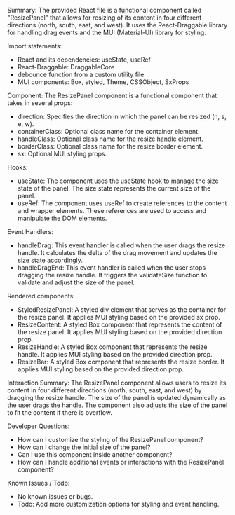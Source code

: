 Summary:
The provided React file is a functional component called "ResizePanel" that allows for resizing of its content in four different directions (north, south, east, and west). It uses the React-Draggable library for handling drag events and the MUI (Material-UI) library for styling.

Import statements:
- React and its dependencies: useState, useRef
- React-Draggable: DraggableCore
- debounce function from a custom utility file
- MUI components: Box, styled, Theme, CSSObject, SxProps

Component:
The ResizePanel component is a functional component that takes in several props:
- direction: Specifies the direction in which the panel can be resized (n, s, e, w).
- containerClass: Optional class name for the container element.
- handleClass: Optional class name for the resize handle element.
- borderClass: Optional class name for the resize border element.
- sx: Optional MUI styling props.

Hooks:
- useState: The component uses the useState hook to manage the size state of the panel. The size state represents the current size of the panel.
- useRef: The component uses useRef to create references to the content and wrapper elements. These references are used to access and manipulate the DOM elements.

Event Handlers:
- handleDrag: This event handler is called when the user drags the resize handle. It calculates the delta of the drag movement and updates the size state accordingly.
- handleDragEnd: This event handler is called when the user stops dragging the resize handle. It triggers the validateSize function to validate and adjust the size of the panel.

Rendered components:
- StyledResizePanel: A styled div element that serves as the container for the resize panel. It applies MUI styling based on the provided sx prop.
- ResizeContent: A styled Box component that represents the content of the resize panel. It applies MUI styling based on the provided direction prop.
- ResizeHandle: A styled Box component that represents the resize handle. It applies MUI styling based on the provided direction prop.
- ResizeBar: A styled Box component that represents the resize border. It applies MUI styling based on the provided direction prop.

Interaction Summary:
The ResizePanel component allows users to resize its content in four different directions (north, south, east, and west) by dragging the resize handle. The size of the panel is updated dynamically as the user drags the handle. The component also adjusts the size of the panel to fit the content if there is overflow.

Developer Questions:
- How can I customize the styling of the ResizePanel component?
- How can I change the initial size of the panel?
- Can I use this component inside another component?
- How can I handle additional events or interactions with the ResizePanel component?

Known Issues / Todo:
- No known issues or bugs.
- Todo: Add more customization options for styling and event handling.
